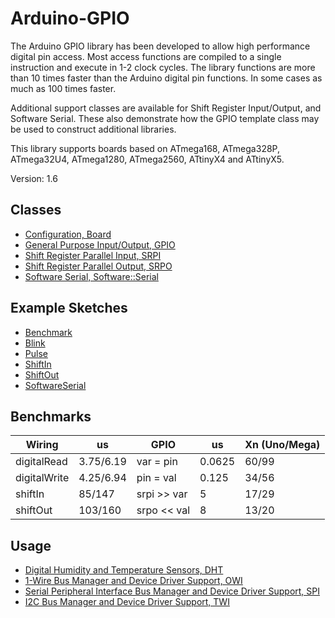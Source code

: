 # Arduino-GPIO
The Arduino GPIO library has been developed to allow high performance
digital pin access. Most access functions are compiled to a single
instruction and execute in 1-2 clock cycles. The library functions are
more than 10 times faster than the Arduino digital pin functions. In
some cases as much as 100 times faster.

Additional support classes are available for Shift Register
Input/Output, and Software Serial. These also demonstrate how the GPIO
template class may be used to construct additional libraries.

This library supports boards based on ATmega168, ATmega328P,
ATmega32U4, ATmega1280, ATmega2560, ATtinyX4 and ATtinyX5.

Version: 1.6

## Classes

* [Configuration, Board](./src/Board.h)
* [General Purpose Input/Output, GPIO](./src/GPIO.h)
* [Shift Register Parallel Input, SRPI](./src/SRPI.h)
* [Shift Register Parallel Output, SRPO](./src/SRPO.h)
* [Software Serial, Software::Serial](./src/Software/Serial.h)

## Example Sketches

* [Benchmark](./examples/Benchmark)
* [Blink](./examples/Blink)
* [Pulse](./examples/Pulse)
* [ShiftIn](./examples/ShiftIn)
* [ShiftOut](./examples/ShiftOut)
* [SoftwareSerial](./examples/SoftwareSerial)

## Benchmarks

Wiring | us | GPIO | us | Xn (Uno/Mega)
------ |---------------|------|----|--------------
digitalRead | 3.75/6.19 | var = pin | 0.0625 | 60/99
digitalWrite | 4.25/6.94 | pin = val | 0.125 | 34/56
shiftIn | 85/147 | srpi >> var | 5 | 17/29
shiftOut | 103/160 | srpo << val | 8 | 13/20

## Usage

* [Digital Humidity and Temperature Sensors, DHT](https://github.com/mikaelpatel/Arduino-DHT)
* [1-Wire Bus Manager and Device Driver Support, OWI](https://github.com/mikaelpatel/Arduino-OWI)
* [Serial Peripheral Interface Bus Manager and Device Driver Support, SPI](https://github.com/mikaelpatel/Arduino-SPI)
* [I2C Bus Manager and Device Driver Support, TWI](https://github.com/mikaelpatel/Arduino-TWI)
